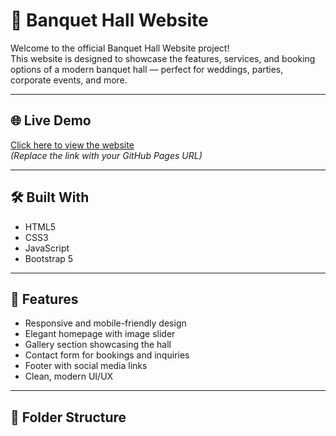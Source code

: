 # 🎉 Banquet Hall Website

Welcome to the official Banquet Hall Website project!  
This website is designed to showcase the features, services, and booking options of a modern banquet hall — perfect for weddings, parties, corporate events, and more.

---

## 🌐 Live Demo

[Click here to view the website](https://yourusername.github.io/banquet-hall/)  
*(Replace the link with your GitHub Pages URL)*

---

## 🛠️ Built With

- HTML5  
- CSS3  
- JavaScript  
- Bootstrap 5

---

## 📌 Features

- Responsive and mobile-friendly design  
- Elegant homepage with image slider  
- Gallery section showcasing the hall  
- Contact form for bookings and inquiries  
- Footer with social media links  
- Clean, modern UI/UX

---

## 📁 Folder Structure

